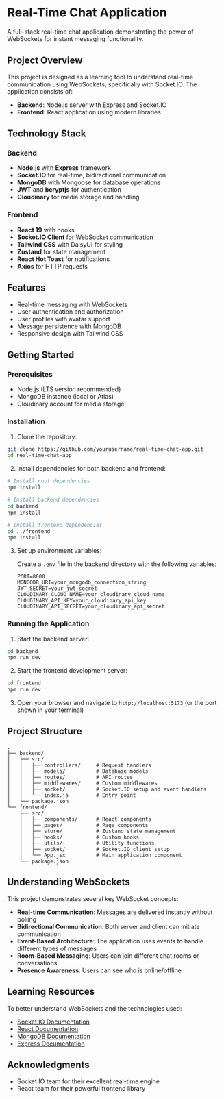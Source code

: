 # Real-Time Chat Application

A full-stack real-time chat application demonstrating the power of WebSockets for instant messaging functionality.

## Project Overview

This project is designed as a learning tool to understand real-time communication using WebSockets, specifically with Socket.IO. The application consists of:

- **Backend**: Node.js server with Express and Socket.IO
- **Frontend**: React application using modern libraries

## Technology Stack

### Backend
- **Node.js** with **Express** framework
- **Socket.IO** for real-time, bidirectional communication
- **MongoDB** with Mongoose for database operations
- **JWT** and **bcryptjs** for authentication
- **Cloudinary** for media storage and handling

### Frontend
- **React 19** with hooks
- **Socket.IO Client** for WebSocket communication
- **Tailwind CSS** with DaisyUI for styling
- **Zustand** for state management
- **React Hot Toast** for notifications
- **Axios** for HTTP requests

## Features

- Real-time messaging with WebSockets
- User authentication and authorization
- User profiles with avatar support
- Message persistence with MongoDB
- Responsive design with Tailwind CSS

## Getting Started

### Prerequisites
- Node.js (LTS version recommended)
- MongoDB instance (local or Atlas)
- Cloudinary account for media storage

### Installation

1. Clone the repository:
```bash
git clone https://github.com/yourusername/real-time-chat-app.git
cd real-time-chat-app
```

2. Install dependencies for both backend and frontend:
```bash
# Install root dependencies
npm install

# Install backend dependencies
cd backend
npm install

# Install frontend dependencies
cd ../frontend
npm install
```

3. Set up environment variables:
   
   Create a `.env` file in the backend directory with the following variables:
   ```
   PORT=8000
   MONGODB_URI=your_mongodb_connection_string
   JWT_SECRET=your_jwt_secret
   CLOUDINARY_CLOUD_NAME=your_cloudinary_cloud_name
   CLOUDINARY_API_KEY=your_cloudinary_api_key
   CLOUDINARY_API_SECRET=your_cloudinary_api_secret
   ```

### Running the Application

1. Start the backend server:
```bash
cd backend
npm run dev
```

2. Start the frontend development server:
```bash
cd frontend
npm run dev
```

3. Open your browser and navigate to `http://localhost:5173` (or the port shown in your terminal)

## Project Structure

```
.
├── backend/
│   ├── src/
│   │   ├── controllers/     # Request handlers
│   │   ├── models/          # Database models
│   │   ├── routes/          # API routes
│   │   ├── middlewares/     # Custom middlewares
│   │   ├── socket/          # Socket.IO setup and event handlers
│   │   └── index.js         # Entry point
│   └── package.json
└── frontend/
    ├── src/
    │   ├── components/      # React components
    │   ├── pages/           # Page components
    │   ├── store/           # Zustand state management
    │   ├── hooks/           # Custom hooks
    │   ├── utils/           # Utility functions
    │   ├── socket/          # Socket.IO client setup
    │   └── App.jsx          # Main application component
    └── package.json
```

## Understanding WebSockets

This project demonstrates several key WebSocket concepts:

- **Real-time Communication**: Messages are delivered instantly without polling
- **Bidirectional Communication**: Both server and client can initiate communication
- **Event-Based Architecture**: The application uses events to handle different types of messages
- **Room-Based Messaging**: Users can join different chat rooms or conversations
- **Presence Awareness**: Users can see who is online/offline

## Learning Resources

To better understand WebSockets and the technologies used:

- [Socket.IO Documentation](https://socket.io/docs/v4/)
- [React Documentation](https://react.dev/)
- [MongoDB Documentation](https://docs.mongodb.com/)
- [Express Documentation](https://expressjs.com/)

## Acknowledgments

- Socket.IO team for their excellent real-time engine
- React team for their powerful frontend library